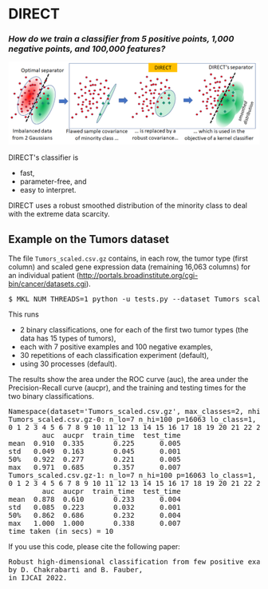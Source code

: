 # DIRECT

### <i>How do we train a classifier from 5 positive points, 1,000 negative points, and 100,000 features?</i>


![DIRECT overview](direct.png)

DIRECT's classifier is
* fast,
* parameter-free, and
* easy to interpret.

DIRECT uses a robust smoothed distribution of the minority class to deal with the extreme data scarcity.

## Example on the Tumors dataset

The file ``Tumors_scaled.csv.gz`` contains, in each row, the tumor type (first column) and scaled gene expression data (remaining 16,063 columns) for an individual patient (http://portals.broadinstitute.org/cgi-bin/cancer/datasets.cgi).

<pre>
$ MKL_NUM_THREADS=1 python -u tests.py --dataset Tumors_scaled.csv.gz --nlo 7 --nhi 100 --max_classes 2
</pre>
This runs 
* 2 binary classifications, one for each of the first two tumor types (the data has 15 types of tumors),
* each with 7 positive examples and 100 negative examples,
* 30 repetitions of each classification experiment (default),
* using 30 processes (default).

The results show the area under the ROC curve (auc), the area under the Precision-Recall curve (aucpr), and the training and testing times for the two binary classifications.
<pre>
Namespace(dataset='Tumors_scaled.csv.gz', max_classes=2, nhi=[100], nlo=[7], num_procs=30, num_repeats=30, seed=0, use_K=False)
Tumors_scaled.csv.gz-0: n_lo=7 n_hi=100 p=16063 lo_class=1, num points in lo=11, num points in hi=187
0 1 2 3 4 5 6 7 8 9 10 11 12 13 14 15 16 17 18 19 20 21 22 23 24 25 26 27 28 29
        auc  aucpr  train_time  test_time
mean  0.910  0.335       0.225      0.005
std   0.049  0.163       0.045      0.001
50%   0.922  0.277       0.221      0.005
max   0.971  0.685       0.357      0.007
Tumors_scaled.csv.gz-1: n_lo=7 n_hi=100 p=16063 lo_class=1, num points in lo=10, num points in hi=188
0 1 2 3 4 5 6 7 8 9 10 11 12 13 14 15 16 17 18 19 20 21 22 23 24 25 26 27 28 29
        auc  aucpr  train_time  test_time
mean  0.878  0.610       0.233      0.004
std   0.085  0.223       0.032      0.001
50%   0.862  0.686       0.232      0.004
max   1.000  1.000       0.338      0.007
time taken (in secs) = 10
</pre>

If you use this code, please cite the following paper:
<pre>
Robust high-dimensional classification from few positive examples,
by D. Chakrabarti and B. Fauber,
in IJCAI 2022.
</pre>

